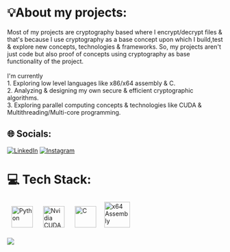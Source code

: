 # 💡About my projects:
Most of my projects are cryptography based where I encrypt/decrypt files & that's because I use cryptography as a base concept upon which I build,test & explore new concepts, technologies & frameworks. So, my projects aren't just code but also proof of concepts using cryptography as base functionality of the project.
<br><br>I'm currently <br>1. Exploring low level languages like x86/x64 assembly & C.<br>2. Analyzing & designing my own secure & efficient cryptographic algorithms.<br>3. Exploring parallel computing concepts & technologies like CUDA & Multithreading/Multi-core programming.


## 🌐 Socials:
[![LinkedIn](https://img.shields.io/badge/LinkedIn-%230077B5.svg?logo=linkedin&logoColor=white)](https://www.linkedin.com/in/gurudatta-r-k-770a05283/) [![Instagram](https://img.shields.io/badge/Instagram-%23E4405F.svg?logo=Instagram&logoColor=white)](https://instagram.com/gurudatta_r_k)  

# 💻 Tech Stack:
<div align="left">  
<a href="https://www.python.org/" target="_blank"><img style="margin: 10px" src="https://profilinator.rishav.dev/skills-assets/python-original.svg" alt="Python" height="50" /></a>
<a href="https://developer.nvidia.com/cuda-zone" target="_blank"><img style="margin: 10px" src="https://encrypted-tbn0.gstatic.com/images?q=tbn:ANd9GcQrjq4yKMhwaVakTQCdUms33TKRNVFIWB23lhGzJhhMYv3W9r0abl4H7Q1hYoMPcTJ8jnk&usqp=CAU" alt="Nvidia CUDA" height="50" /></a> 
<a href="https://www.cprogramming.com/" target="_blank"><img style="margin: 10px" src="https://profilinator.rishav.dev/skills-assets/c-original.svg" alt="C" height="50" /></a>  
<a href="https://en.wikipedia.org/wiki/X86_assembly_language" target="_blank"><img style="margin: 5px" src="https://user-images.githubusercontent.com/103866722/177873824-ac727cae-29d5-406d-87de-93bb2bf21f02.png" alt="x64 Assembly" height="60" /></a>  
</div>

![](https://github-readme-stats.vercel.app/api/top-langs/?username=GurudattaRK&theme=dark&hide_border=false&include_all_commits=true&count_private=false&layout=compact)

